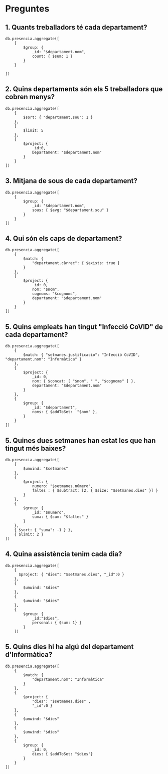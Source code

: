 # Preguntes

## 1. Quants treballadors té cada departament?

```mongo
db.presencia.aggregate([
    {
        $group: {
            _id: "$departament.nom",
            count: { $sum: 1 }
        }
    }

])
```

## 2. Quins departaments són els 5 treballadors que cobren menys?

```mongo
db.presencia.aggregate([
    {
        $sort: { "departament.sou": 1 }
    },
    {
        $limit: 5
    },
    {
        $project: {
            _id:0,
            Departament: "$departament.nom"
        }
    }
])
```

## 3. Mitjana de sous de cada departament?

```mongo
db.presencia.aggregate([
    {
        $group: {
            _id: "$departament.nom",
            sous: { $avg: "$departament.sou" }
        }
    }
])
```

## 4. Qui són els caps de departament?

```mongo
db.presencia.aggregate([
    {
        $match: {
            "departament.càrrec": { $exists: true }
        }
    },
    {
        $project: {
            _id: 0,
            nom: "$nom",
            cognoms: "$cognoms",
            departament: "$departament.nom"
        }
    }
])
```

## 5. Quins empleats han tingut "Infecció CoVID" de cada departament?

```mongo
db.presencia.aggregate([
    {
        $match: { "setmanes.justificacio": "Infecció CoVID", "departament.nom": "Informàtica" }
    },
    {
        $project: {
            _id: 0,
            nom: { $concat: [ "$nom", " ", "$cognoms" ] },
            departament: "$departament.nom"
        }
    },
    {
        $group: {
            _id: "$departament",
            noms: { $addToSet:  "$nom" },
        }
    }
])
```

## 5. Quines dues setmanes han estat les que han tingut més baixes?

```mongo
db.presencia.aggregate([
    {
        $unwind: "$setmanes"
    },
    {
        $project: {
            numero: "$setmanes.número",
            faltes : { $subtract: [2, { $size: "$setmanes.dies" }] }
        }
    },
    {
        $group: {
            _id: "$numero",
            suma: { $sum: "$faltes" }
        }
    },
    { $sort: { "suma": -1 } },
    { $limit: 2 }
])
```

## 4. Quina assistència tenim cada dia?

```mongo
db.presencia.aggregate([
    {
      $project: { "dies": "$setmanes.dies", "_id":0 }
    },
    {
        $unwind: "$dies"
    },
    {
        $unwind: "$dies"
    },
    {
        $group: {
            _id:"$dies",
            personal: { $sum: 1} }
        }
    ])
```

## 5. Quins dies hi ha algú del departament d'Informàtica?

```mongo
db.presencia.aggregate([
    {
        $match: {
            "departament.nom": "Informàtica"
        }
    },
    {
        $project: {
            "dies": "$setmanes.dies" ,
            "_id":0 }
    },
    {
        $unwind: "$dies"
    },
    {
        $unwind: "$dies"
    },
    {
        $group: {
            _id: 0,
            dies: { $addToSet: "$dies"}
        }
    }
])
```

